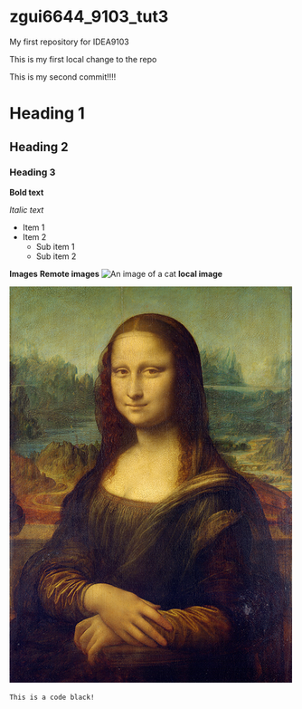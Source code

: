 # zgui6644_9103_tut3
My first repository for IDEA9103

This is my first local change to the repo

This is my second commit!!!!

# Heading 1
## Heading 2
### Heading 3

**Bold text**

*Italic text*

- Item 1
- Item 2
    - Sub item 1
    - Sub item 2

**Images**
**Remote images**
![An image of a cat](http://placekitten.com/200/300.jpg)
**local image**

![The monalisa](readmeImages/Mona_Lisa_by_Leonardo_da_Vinci_500_x_700.jpg)

```
This is a code black!
```